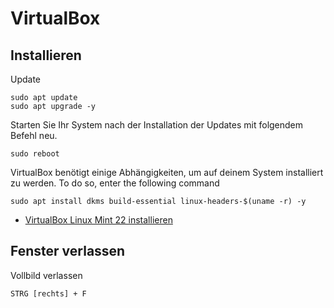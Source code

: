 # VirtualBox

## Installieren

Update

```
sudo apt update
sudo apt upgrade -y
```

Starten Sie Ihr System nach der Installation der Updates mit folgendem Befehl neu.

    sudo reboot


VirtualBox benötigt einige Abhängigkeiten, um auf deinem System installiert zu werden. To do so, enter the following command

    sudo apt install dkms build-essential linux-headers-$(uname -r) -y




+ [VirtualBox Linux Mint 22 installieren](https://www.linuxtechi.com/how-to-install-virtualbox-on-linuxmint/)

## Fenster verlassen

Vollbild verlassen

```
STRG [rechts] + F
```
